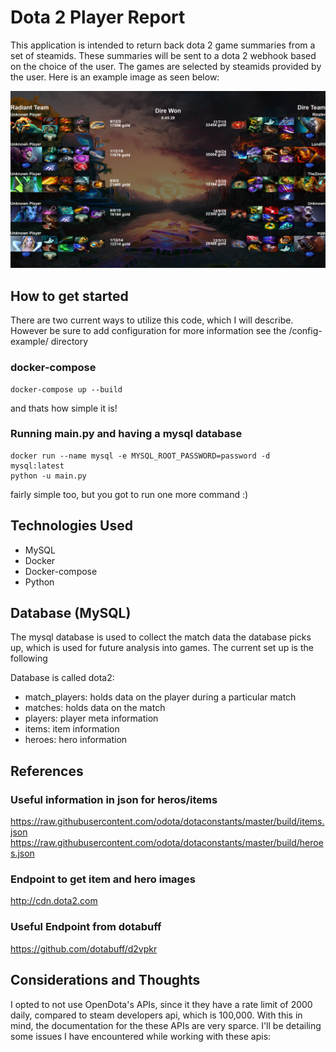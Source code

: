 # Dota 2 Player Report
This application is intended to return back dota 2 game summaries from a set of steamids. These summaries will be sent to a dota 2 webhook based on the choice of the user. The games are selected by steamids provided by the user. Here is an example image as seen below:

![example of game](./images/match_summary.png)



## How to get started
There are two current ways to utilize this code, which I will describe. However be sure to add configuration for more information see the /config-example/ directory
### docker-compose
```
docker-compose up --build
```
and thats how simple it is!
### Running main.py and having a mysql database
```
docker run --name mysql -e MYSQL_ROOT_PASSWORD=password -d mysql:latest
python -u main.py
```
fairly simple too, but you got to run one more command :)

## Technologies Used
- MySQL
- Docker
- Docker-compose
- Python

## Database (MySQL)
The mysql database is used to collect the match data the database picks up, which is used for future analysis into games. The current set up is the following

Database is called dota2:
- match_players: holds data on the player during a particular match
- matches: holds data on the match
- players: player meta information
- items: item information
- heroes: hero information

## References
### Useful information in json for heros/items
https://raw.githubusercontent.com/odota/dotaconstants/master/build/items.json
https://raw.githubusercontent.com/odota/dotaconstants/master/build/heroes.json
### Endpoint to get item and hero images
http://cdn.dota2.com
### Useful Endpoint from dotabuff
https://github.com/dotabuff/d2vpkr


## Considerations and Thoughts
I opted to not use OpenDota's APIs, since it they have a rate limit of 2000 daily, compared to steam developers api, which is 100,000. With this in mind, the documentation for the these APIs are very sparce. I'll be detailing some issues I have encountered while working with these apis:
